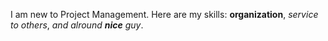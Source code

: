 I am new to Project Management.  Here are my skills:  __organization__, _service to others_, _and alround **nice** guy_.
